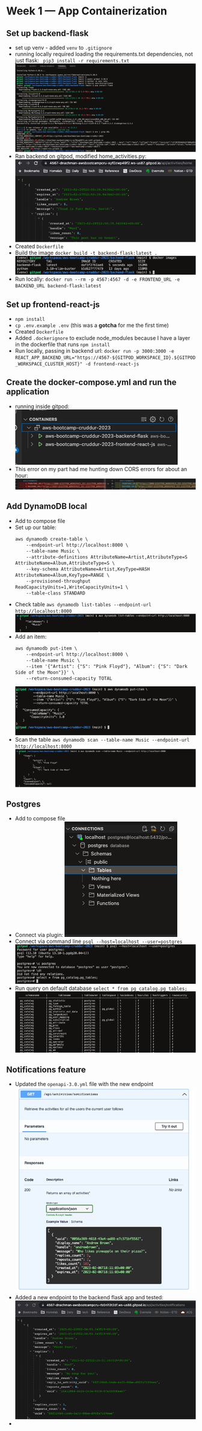 # Week 1 — App Containerization

## Set up backend-flask 
-   set up venv - added `venv` to `.gitignore`
-   running locally required loading the requirements.txt dependencies, not just flask:
    ` pip3 install -r requirements.txt`
    ![](assets/wk1/python-setup.png)
-   Ran backend on gitpod, modified home_activities.py:
    ![](assets/wk1/run-backend.png)
-   Created `Dockerfile`
-   Build the image
    `docker build -t backend-flask:latest .`
    ![](assets/wk1/docker-images-backend.png)
- Run locally: `docker run --rm -p 4567:4567 -d -e FRONTEND_URL -e BACKEND_URL backend-flask:latest`
## Set up frontend-react-js
-   `npm install`
-   `cp .env.example .env` (this was a **gotcha** for me the first time)
-   Created `Dockerfile`
-   Added `.dockerignore` to exclude node_modules because I have a layer in the dockerfile that runs `npm install`
- Run locally, passing in backend url: `docker run -p 3000:3000 -e REACT_APP_BACKEND_URL="https://4567-${GITPOD_WORKSPACE_ID}.${GITPOD_WORKSPACE_CLUSTER_HOST}" -d frontend-react-js`
## Create the docker-compose.yml and run the application
- running inside gitpod:
![](assets/wk1/compose-running.png)
- This error on my part had me hunting down CORS errors for about an hour:
    ![](assets/wk1/docker-compose-error.png)

## Add DynamoDB local 
- Add to compose file
- Set up our table: 
    ```
    aws dynamodb create-table \
        --endpoint-url http://localhost:8000 \
        --table-name Music \
        --attribute-definitions AttributeName=Artist,AttributeType=S AttributeName=Album,AttributeType=S \
        --key-schema AttributeName=Artist,KeyType=HASH AttributeName=Album,KeyType=RANGE \
        --provisioned-throughput ReadCapacityUnits=1,WriteCapacityUnits=1 \
        --table-class STANDARD
    ```
- Check table `aws dynamodb list-tables --endpoint-url http://localhost:8000`
    ![](assets/wk1/ddb-list-tables.png)
- Add an item:
    ```
    aws dynamodb put-item \
        --endpoint-url http://localhost:8000 \
        --table-name Music \
        --item '{"Artist": {"S": "Pink Floyd"}, "Album": {"S": "Dark Side of the Moon"}}' \
        --return-consumed-capacity TOTAL
    ```
    ![](assets/wk1/ddb-put-item.png)
- Scan the table `aws dynamodb scan --table-name Music --endpoint-url http://localhost:8000`
    ![](assets/wk1/ddb-scan.png)

## Postgres 
- Add to compose file
- Connect via plugin:
    ![](assets/wk1/postgres-local.png)
- Connect via command line `psql --host=localhost --user=postgres`
    ![](assets/wk1/postgres-local-cmd.png)
- Run query on default database `select * from pg_catalog.pg_tables;`
    ![](assets/wk1/postgres-tables.png)

## Notifications feature
- Updated the `openapi-3.0.yml` file with the new endpoint
    ![](assets/wk1/openapi-new.png)
- Added a new endpoint to the backend flask app and tested:
    ![](assets/wk1/notif-backend.png)
- 
